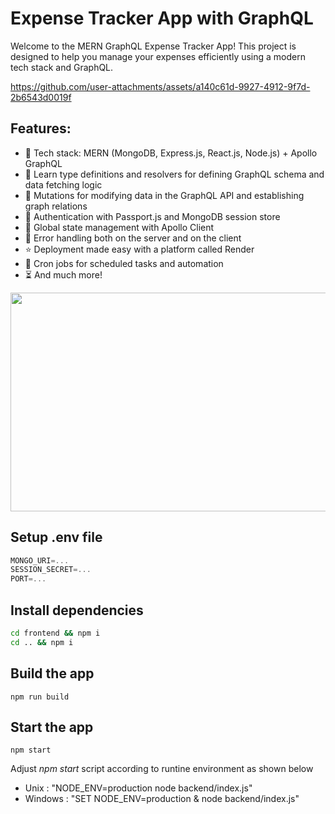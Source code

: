 # Expense Tracker App with GraphQL

Welcome to the MERN GraphQL Expense Tracker App! This project is designed to help you manage your expenses efficiently using a modern tech stack and GraphQL.

https://github.com/user-attachments/assets/a140c61d-9927-4912-9f7d-2b6543d0019f

## Features:

- 🌟 Tech stack: MERN (MongoDB, Express.js, React.js, Node.js) + Apollo GraphQL
- 📝 Learn type definitions and resolvers for defining GraphQL schema and data fetching logic
- 🔄 Mutations for modifying data in the GraphQL API and establishing graph relations
- 🎃 Authentication with Passport.js and MongoDB session store
- 🚀 Global state management with Apollo Client
- 🐞 Error handling both on the server and on the client
- ⭐ Deployment made easy with a platform called Render
- 👾 Cron jobs for scheduled tasks and automation
- ⏳ And much more!

<div align="center"><img height="350" width="700" alt="" src="https://raw.githubusercontent.com/iam-mayur/pp-expense-tracker-gql/master/assets/expense-tracker-ui.png" /></div>

## Setup .env file

```js
MONGO_URI=...
SESSION_SECRET=...
PORT=...
```

## Install dependencies

```sh
cd frontend && npm i
cd .. && npm i
```

## Build the app

```shell
npm run build
```

## Start the app

```shell
npm start
```

Adjust _npm start_ script according to runtine environment as shown below

- Unix : "NODE_ENV=production node backend/index.js"
- Windows : "SET NODE_ENV=production & node backend/index.js"
